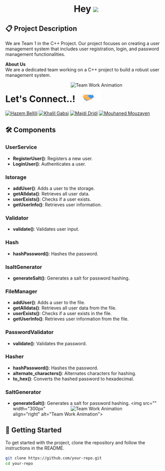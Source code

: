 <h1 align="center"><b>Hey </b><img src="https://media.giphy.com/media/hvRJCLFzcasrR4ia7z/giphy.gif" width="35"></h1>

## 📋 Project Description

We are Team 1 in the C++ Project. Our project focuses on creating a user management system that includes user registration, login, and password management functionalities.

**About Us**  
We are a dedicated team working on a C++ project to build a robust user management system.

<img src="https://camo.githubusercontent.com/6f7b76611449b965092aee7c4bf135e656f4e9416189c0b84020fd9853cd1f93/68747470733a2f2f6d656469612e67697068792e636f6d2f6d656469612f54456e586b637348725034596564436868412f67697068792e676966" width="300px" align="right" alt="Team Work Animation">

# <b> Let's Connect..!</b><img src="https://github.com/0xAbdulKhalid/0xAbdulKhalid/raw/main/assets/mdImages/handshake.gif" width ="80">

[![Hazem Bellili](https://img.shields.io/badge/-Hazem_Bellili-c0392b?style=flat&labelColor=c0392b&logo=gmail&logoColor=white)](mailto:hazem.bellili@supcom.tn?subject=Contact%20from%20GitHub)
[![Khalil Gabsi](https://img.shields.io/badge/-Khalil_Gabsi-c0392b?style=flat&labelColor=c0392b&logo=gmail&logoColor=white)](mailto:khalil.gabsi@supcom.tn?subject=Contact%20from%20GitHub)
[![Majdi Dridi](https://img.shields.io/badge/-Majdi_Dridi-c0392b?style=flat&labelColor=c0392b&logo=gmail&logoColor=white)](mailto:Majdi.dridi@supcom.tn?subject=Contact%20from%20GitHub)
[![Mouhaned Mouzayen](https://img.shields.io/badge/-Mouhaned_Mouzayen-c0392b?style=flat&labelColor=c0392b&logo=gmail&logoColor=white)](mailto:mouhaned.mouzayen@supcom.tn?subject=Contact%20from%20GitHub)

## 🛠️ Components

### UserService
- **RegisterUser()**: Registers a new user.
- **LoginUser()**: Authenticates a user.

### Istorage
- **addUser()**: Adds a user to the storage.
- **getAlldata()**: Retrieves all user data.
- **userExists()**: Checks if a user exists.
- **getUserInfo()**: Retrieves user information.

### Validator
- **validate()**: Validates user input.

### Hash
- **hashPassword()**: Hashes the password.

### IsaltGenerator
- **generateSalt()**: Generates a salt for password hashing.

### FileManager
- **addUser()**: Adds a user to the file.
- **getAlldata()**: Retrieves all user data from the file.
- **userExists()**: Checks if a user exists in the file.
- **getUserInfo()**: Retrieves user information from the file.

### PasswordValidator
- **validate()**: Validates the password.

### Hasher
- **hashPassword()**: Hashes the password.
- **alternate_characters()**: Alternates characters for hashing.
- **to_hex()**: Converts the hashed password to hexadecimal.

### SaltGenerator
- **generateSalt()**: Generates a salt for password hashing.
<img src="<img src="received_1170287757835882.png" width="300px" align="right" alt="Team Work Animation">" width="300px" align="right" alt="Team Work Animation">
## 🚀 Getting Started

To get started with the project, clone the repository and follow the instructions in the README.

```bash
git clone https://github.com/your-repo.git
cd your-repo
